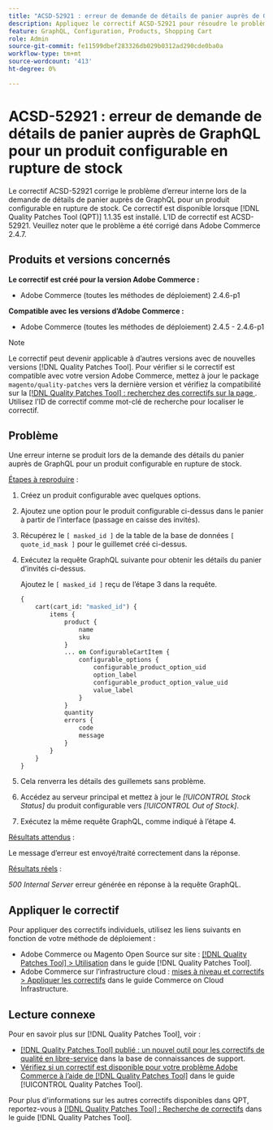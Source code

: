 ```yaml
---
title: "ACSD-52921 : erreur de demande de détails de panier auprès de GraphQL pour un produit configurable en rupture de stock"
description: Appliquez le correctif ACSD-52921 pour résoudre le problème Adobe Commerce en raison duquel une erreur interne se produit lors de la demande des détails du panier auprès de GraphQL pour un produit configurable en rupture de stock.
feature: GraphQL, Configuration, Products, Shopping Cart
role: Admin
source-git-commit: fe11599dbef283326db029b0312ad290cde0ba0a
workflow-type: tm+mt
source-wordcount: '413'
ht-degree: 0%

---
```


# ACSD-52921 : erreur de demande de détails de panier auprès de GraphQL pour un produit configurable en rupture de stock

Le correctif ACSD-52921 corrige le problème d’erreur interne lors de la demande de détails de panier auprès de GraphQL pour un produit configurable en rupture de stock. Ce correctif est disponible lorsque [!DNL Quality Patches Tool (QPT)] 1.1.35 est installé. L’ID de correctif est ACSD-52921. Veuillez noter que le problème a été corrigé dans Adobe Commerce 2.4.7.

## Produits et versions concernés

**Le correctif est créé pour la version Adobe Commerce :**

* Adobe Commerce (toutes les méthodes de déploiement) 2.4.6-p1

**Compatible avec les versions d’Adobe Commerce :**

* Adobe Commerce (toutes les méthodes de déploiement) 2.4.5 - 2.4.6-p1

>[!NOTE]
>
>Le correctif peut devenir applicable à d’autres versions avec de nouvelles versions [!DNL Quality Patches Tool]. Pour vérifier si le correctif est compatible avec votre version Adobe Commerce, mettez à jour le package `magento/quality-patches` vers la dernière version et vérifiez la compatibilité sur la [[!DNL Quality Patches Tool] : recherchez des correctifs sur la page ](https://experienceleague.adobe.com/tools/commerce-quality-patches/index.html). Utilisez l’ID de correctif comme mot-clé de recherche pour localiser le correctif.

## Problème

Une erreur interne se produit lors de la demande des détails du panier auprès de GraphQL pour un produit configurable en rupture de stock.

<u>Étapes à reproduire</u> :

1. Créez un produit configurable avec quelques options.
1. Ajoutez une option pour le produit configurable ci-dessus dans le panier à partir de l’interface (passage en caisse des invités).
1. Récupérez le `[ masked_id ]` de la table de la base de données `[ quote_id_mask ]` pour le guillemet créé ci-dessus.
1. Exécutez la requête GraphQL suivante pour obtenir les détails du panier d’invités ci-dessus.

   Ajoutez le `[ masked_id ]` reçu de l’étape 3 dans la requête.

   ```GraphQL
   {
       cart(cart_id: "masked_id") {
           items {
               product {
                   name
                   sku
               }
               ... on ConfigurableCartItem {
                   configurable_options {
                       configurable_product_option_uid
                       option_label
                       configurable_product_option_value_uid
                       value_label
                   }
               }
               quantity
               errors {
                   code
                   message
               }
           }
       }
   }   
   ```

1. Cela renverra les détails des guillemets sans problème.
1. Accédez au serveur principal et mettez à jour le *[!UICONTROL Stock Status]* du produit configurable vers *[!UICONTROL Out of Stock]*.
1. Exécutez la même requête GraphQL, comme indiqué à l’étape 4.

<u>Résultats attendus</u> :

Le message d’erreur est envoyé/traité correctement dans la réponse.

<u>Résultats réels</u> :

*500 Internal Server* erreur générée en réponse à la requête GraphQL.

## Appliquer le correctif

Pour appliquer des correctifs individuels, utilisez les liens suivants en fonction de votre méthode de déploiement :

* Adobe Commerce ou Magento Open Source sur site : [[!DNL Quality Patches Tool] > Utilisation](/help/tools/quality-patches-tool/usage.md) dans le guide [!DNL Quality Patches Tool].
* Adobe Commerce sur l’infrastructure cloud : [mises à niveau et correctifs > Appliquer les correctifs](https://experienceleague.adobe.com/docs/commerce-cloud-service/user-guide/develop/upgrade/apply-patches.html) dans le guide Commerce on Cloud Infrastructure.

## Lecture connexe

Pour en savoir plus sur [!DNL Quality Patches Tool], voir :

* [[!DNL Quality Patches Tool] publié : un nouvel outil pour les correctifs de qualité en libre-service](https://experienceleague.adobe.com/en/docs/commerce-knowledge-base/kb/announcements/commerce-announcements/magento-quality-patches-released-new-tool-to-self-serve-quality-patches) dans la base de connaissances de support.
* [Vérifiez si un correctif est disponible pour votre problème Adobe Commerce à l’aide de  [!DNL Quality Patches Tool]](/help/tools/quality-patches-tool/patches-available-in-qpt/check-patch-for-magento-issue-with-magento-quality-patches.md) dans le guide [!UICONTROL Quality Patches Tool].


Pour plus d&#39;informations sur les autres correctifs disponibles dans QPT, reportez-vous à [[!DNL Quality Patches Tool] : Recherche de correctifs](https://experienceleague.adobe.com/tools/commerce-quality-patches/index.html) dans le guide [!DNL Quality Patches Tool].
